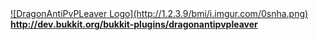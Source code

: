 <a href="http://dev.bukkit.org/bukkit-plugins/dragonantipvpleaver">
![DragonAntiPvPLeaver Logo](http://1.2.3.9/bmi/i.imgur.com/0snha.png)<br>
<b>http://dev.bukkit.org/bukkit-plugins/dragonantipvpleaver</b></a>
